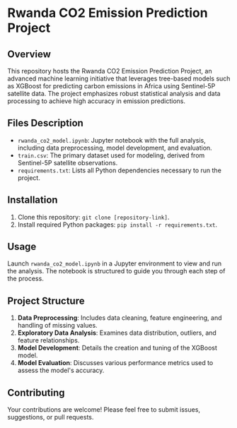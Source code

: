 # Rwanda CO2 Emission Prediction Project

## Overview
This repository hosts the Rwanda CO2 Emission Prediction Project, an advanced machine learning initiative that leverages tree-based models such as XGBoost for predicting carbon emissions in Africa using Sentinel-5P satellite data. The project emphasizes robust statistical analysis and data processing to achieve high accuracy in emission predictions.

## Files Description
- `rwanda_co2_model.ipynb`: Jupyter notebook with the full analysis, including data preprocessing, model development, and evaluation.
- `train.csv`: The primary dataset used for modeling, derived from Sentinel-5P satellite observations.
- `requirements.txt`: Lists all Python dependencies necessary to run the project.

## Installation
1. Clone this repository: `git clone [repository-link]`.
2. Install required Python packages: `pip install -r requirements.txt`.

## Usage
Launch `rwanda_co2_model.ipynb` in a Jupyter environment to view and run the analysis. The notebook is structured to guide you through each step of the process.

## Project Structure
1. **Data Preprocessing**: Includes data cleaning, feature engineering, and handling of missing values.
2. **Exploratory Data Analysis**: Examines data distribution, outliers, and feature relationships.
3. **Model Development**: Details the creation and tuning of the XGBoost model.
4. **Model Evaluation**: Discusses various performance metrics used to assess the model's accuracy.

## Contributing
Your contributions are welcome! Please feel free to submit issues, suggestions, or pull requests.
